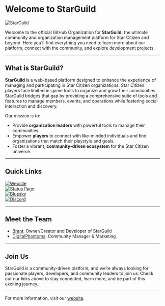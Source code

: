 # Welcome to StarGuild

![StarGuild](https://starguildapp.com/assets/logo.png)

Welcome to the official GitHub Organization for **StarGuild**, the ultimate community and organization management platform for Star Citizen and beyond. Here you’ll find everything you need to learn more about our platform, connect with the community, and explore development projects.

---

## What is StarGuild?

**StarGuild** is a web-based platform designed to enhance the experience of managing and participating in Star Citizen organizations. Star Citizen players face limited in-game tools to organize and grow their communities. StarGuild bridges that gap by providing a comprehensive suite of tools and features to manage members, events, and operations while fostering social interaction and discovery.

Our mission is to:
- Provide **organization leaders** with powerful tools to manage their communities.
- Empower **players** to connect with like-minded individuals and find organizations that match their playstyle and goals.
- Foster a vibrant, **community-driven ecosystem** for the Star Citizen universe.

---

## Quick Links

[![Website](https://img.shields.io/badge/Website-Visit-blue?style=flat-square)](https://starguildapp.com)  
[![Status Page](https://img.shields.io/badge/Status-Up-green?style=flat-square)](https://status.starguildapp.com)  
[![Bluesky](https://img.shields.io/badge/Bluesky-Follow-blue?style=flat-square)](https://bsky.app/profile/starguildapp.com)  
[![Discord](https://img.shields.io/discord/1234567890?color=5865F2&label=Discord&logo=discord&logoColor=white&style=flat-square)](https://discord.gg/BGpWn9DdeD)  

---

## Meet the Team

- [Brant](https://github.com/ItsNitesky): Owner/Creator and Developer of StarGuild
- [DigitalPhantoms](https://github.com/DigitalPhantoms): Community Manager & Marketing

---

## Join Us

StarGuild is a community-driven platform, and we’re always looking for passionate players, developers, and community leaders to join us. Check out our links above to stay connected, learn more, and be part of this exciting journey.

---

For more information, visit our [website](https://starguildapp.com).
